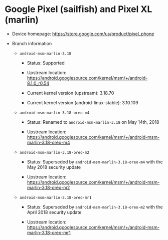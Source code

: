 # Google Pixel (sailfish) and Pixel XL (marlin)

* Device homepage: https://store.google.com/us/product/pixel_phone

* Branch information

  * `android-msm-marlin-3.18`

    * Status: Supported

    * Upstream location: https://android.googlesource.com/kernel/msm/+/android-8.1.0_r0.54

    * Current kernel version (upstream): 3.18.70

    * Current kernel version (android-linux-stable): 3.10.109

  * `android-msm-marlin-3.18-oreo-m4`

    * Status: Renamed to `android-msm-marlin-3.18` on May 14th, 2018

    * Upstream location: https://android.googlesource.com/kernel/msm/+/android-msm-marlin-3.18-oreo-m4

  * `android-msm-marlin-3.18-oreo-m2`

    * Status: Superseded by `android-msm-marlin-3.18-oreo-m4` with the May 2018 security update

    * Upstream location: https://android.googlesource.com/kernel/msm/+/android-msm-marlin-3.18-oreo-m2

  * `android-msm-marlin-3.18-oreo-mr1`

    * Status: Superseded by `android-msm-marlin-3.18-oreo-m2` with the April 2018 security update

    * Upstream location: https://android.googlesource.com/kernel/msm/+/android-msm-marlin-3.18-oreo-mr1

